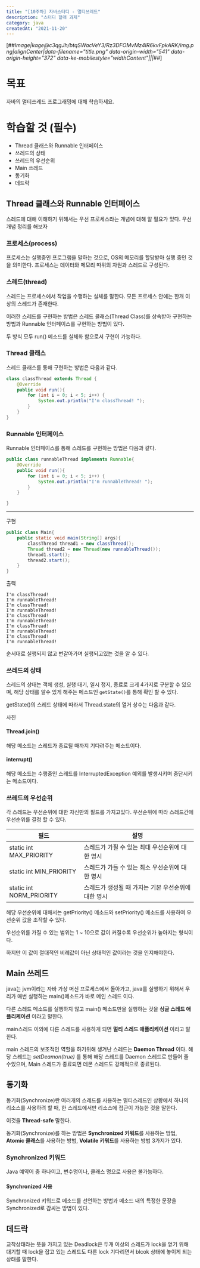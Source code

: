```yaml
---
title: "[10주차] 자바스터디 - 멀티쓰레드"
description: "스터디 할래 과제"
category: java
createdAt: "2021-11-20"
---
```


[##_Image|kage@c3qgJh/btqSWacVeY3/Rz3DFOMvMz4lR6kvFpkARK/img.png|alignCenter|data-filename="title.png" data-origin-width="541" data-origin-height="372" data-ke-mobilestyle="widthContent"|||_##]

# 목표

자바의 멀티쓰레드 프로그래밍에 대해 학습하세요.

# 학습할 것 (필수)

- Thread 클래스와 Runnable 인터페이스
- 쓰레드의 상태
- 쓰레드의 우선순위
- Main 쓰레드
- 동기화
- 데드락

## Thread 클래스와 Runnable 인터페이스

스레드에 대해 이해하기 위해서는 우선 프로세스라는 개념에 대해 알 필요가 있다.
우선 개념 정리를 해보자

### 프로세스(process)

프로세스는 실행중인 프로그램을 말하는 것으로, OS의 메모리를 할당받아 실행 중인 것을 의미한다.
프로세스는 데이터와 메모리 따위의 자원과 스레드로 구성된다.

### 스레드(thread)

스레드는 프로세스에서 작업을 수행하는 실체를 말한다. 모든 프로세스 안에는 한개 이상의 스레드가 존재한다.

이러한 스레드를 구현하는 방법은 스레드 클래스(Thread Class)를 상속받아 구현하는 방법과 Runnable 인터페이스를 구현하는 방법이 있다.

두 방식 모두 run() 메소드를 실체화 함으로서 구현이 가능하다.

### Thread 클래스

스레드 클래스를 통해 구현하는 방법은 다음과 같다.

```java
class classThread extends Thread {
    @Override
    public void run(){
        for (int i = 0; i < 5; i++) {
            System.out.println("I'm classThread! ");
        }
    }
}
```

### Runnable 인터페이스

Runnable 인터페이스를 통해 스레드를 구현하는 방법은 다음과 같다.

```java
public class runnableThread implements Runnable{
    @Override
    public void run(){
        for (int i = 0; i < 5; i++) {
            System.out.println("I'm runnableThread! ");
        }
    }

}
```

---

구현

```java
public class Main{
    public static void main(String[] args){
        classThread thread1 = new classThread();
        Thread thread2 = new Thread(new runnableThread());
        thread1.start();
        thread2.start();
    }
}
```

출력

```
I'm classThread!
I'm runnableThread!
I'm classThread!
I'm runnableThread!
I'm classThread!
I'm runnableThread!
I'm classThread!
I'm runnableThread!
I'm classThread!
I'm runnableThread!
```

순서대로 실행되지 않고 번갈아가며 실행되고있는 것을 알 수 있다.

### 쓰레드의 상태

스레드의 상태는 객체 생성, 실행 대기, 일시 정지, 종료로 크게 4가지로 구분할 수 있으며, 해당 상태를 알수 있게 해주는 메소드인 `getState()`를 통해 확인 할 수 있다.

getState()의 스레드 상태에 따라서 Thread.state의 열거 상수는 다음과 같다.

사진

#### Thread.join()

해당 메소드는 스레드가 종료될 때까지 기다려주는 메소드이다.

#### interrupt()

해당 메소드는 수행중인 스레드를 InterruptedException 예외를 발생시키며 중단시키는 메소드이다.

### 쓰레드의 우선순위

각 스레드는 우선순위에 대한 자신만의 필드를 가지고있다. 우선순위에 따라 스레드간에 우선순위를 결정 할 수 있다.

| 필드                     | 설명                                                |
| ------------------------ | --------------------------------------------------- |
| static int MAX_PRIORITY  | 스레드가 가질 수 있는 최대 우선순위에 대한 명시     |
| static int MIN_PRIORITY  | 스레드가 가들 수 있는 최소 우선순위에 대한 명시     |
| static int NORM_PRIORITY | 스레드가 생성될 때 가지는 기본 우선순위에 대한 명시 |

해당 우선순위에 대해서는 getPriority() 메소드와 setPriority() 메소드를 사용하여 우선순위 값을 조작할 수 있다.

우선순위를 가질 수 있는 범위는 1 ~ 10으로 값이 커질수록 우선순위가 높아지는 형식이다.

하지만 이 값이 절대적인 비례값이 아닌 상대적인 값이라는 것을 인지해야한다.

## Main 쓰레드

java는 jvm이라는 자바 가상 머신 프로세스에서 돌아가고, java를 실행하기 위해서 우리가 매번 실행하는 main()메소드가 바로 메인 스레드 이다.

다른 스레드 메소드를 실행하지 않고 main() 메소드만을 실행하는 것을 **싱글 스레드 애플리케이션** 이라고 말한다.

main스레드 이외에 다른 스레드를 사용하게 되면 **멀티 스레드 애플리케이션** 이라고 말한다.

main 스레드의 보조적인 역할을 하기위해 생겨난 스레드는 **Daemon Thread** 이다. 해당 스레드는 _setDeamon(true)_ 를 통해 해당 스레드를 Daemon 스레드로 만들어 줄 수있으며, Main 스레드가 종료되면 데몬 스레드도 강제적으로 종료된다.

## 동기화

동기화(Synchronize)란 여러개의 스레드를 사용하는 멀티스레드인 상황에서 하나의 리소스를 사용하려 할 때, 한 스레드에서만 리소스에 접근이 가능한 것을 말한다.

이것을 **Thread-safe** 말한다.

동기화(Synchronize)를 하는 방법은 **Synchronized 키워드**를 사용하는 방법, **Atomic 클래스**를 사용하는 방법, **Volatile 키워드**를 사용하는 방법 3가지가 있다.

### Synchronized 키워드

Java 예약어 중 하나이고, 변수명이나, 클래스 명으로 사용은 불가능하다.

#### Synchronized 사용

Synchronized 키워드로 메소드를 선언하는 방법과 메소드 내의 특정한 문장을 Synchronized로 감싸는 방법이 있다.

## 데드락

교착상태라는 뜻을 가지고 있는 Deadlock은 두개 이상의 스레드가 lock을 얻기 위해 대기할 때 lock을 잡고 있는 스레드도 다른 lock 기다리면서 blcok 상태에 놓이게 되는 상태를 말한다.
